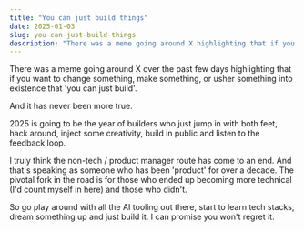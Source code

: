 ```yaml
---
title: "You can just build things"
date: 2025-01-03
slug: you-can-just-build-things
description: "There was a meme going around X highlighting that if you want to change something, you can just build it. 2025 will be the year of builders."
---
```


There was a meme going around X over the past few days highlighting that if you want to change something, make something, or usher something into existence that 'you can just build'.

And it has never been more true.

2025 is going to be the year of builders who just jump in with both feet, hack around, inject some creativity, build in public and listen to the feedback loop.

I truly think the non-tech / product manager route has come to an end. And that's speaking as someone who has been 'product' for over a decade. The pivotal fork in the road is for those who ended up becoming more technical (I'd count myself in here) and those who didn't.

So go play around with all the AI tooling out there, start to learn tech stacks, dream something up and just build it. I can promise you won't regret it.
